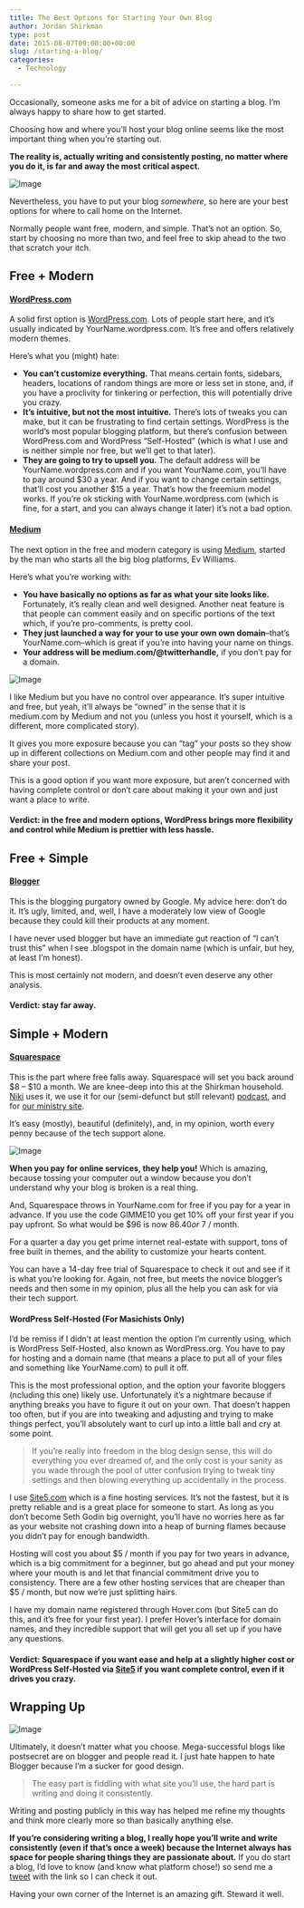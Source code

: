 ```yaml
---
title: The Best Options for Starting Your Own Blog
author: Jordan Shirkman
type: post
date: 2015-08-07T09:00:00+00:00
slug: /starting-a-blog/
categories:
  - Technology

---
```

Occasionally, someone asks me for a bit of advice on starting a blog. I’m always happy to share how to get started.

Choosing how and where you’ll host your blog online seems like the most important thing when you’re starting out.

**The reality is, actually writing and consistently posting, no matter where you do it, is far and away the most critical aspect.**

![Image](/images/JVSII4KCCK.jpeg) 

Nevertheless, you have to put your blog _somewhere_, so here are your best options for where to call home on the Internet.<!--more-->

Normally people want free, modern, and simple. That’s not an option. So, start by choosing no more than two, and feel free to skip ahead to the two that scratch your itch.

## Free + Modern

#### [WordPress.com][1]

A solid first option is [WordPress.com](http://wordpress.com). Lots of people start here, and it’s usually indicated by YourName.wordpress.com. It’s free and offers relatively modern themes.

Here’s what you (might) hate:

  * **You can’t customize everything.** That means certain fonts, sidebars, headers, locations of random things are more or less set in stone, and, if you have a proclivity for tinkering or perfection, this will potentially drive you crazy.
  * **It’s intuitive, but not the most intuitive.** There’s lots of tweaks you can make, but it can be frustrating to find certain settings. WordPress is the world’s most popular blogging platform, but there’s confusion between WordPress.com and WordPress “Self-Hosted” (which is what I use and is neither simple nor free, but we’ll get to that later).
  * **They are going to try to upsell you.** The default address will be YourName.wordpress.com and if you want YourName.com, you’ll have to pay around $30 a year. And if you want to change certain settings, that’ll cost you another $15 a year. That’s how the freemium model works. If you’re ok sticking with YourName.wordpress.com (which is fine, for a start, and you can always change it later) it’s not a bad option.

#### [Medium][3]

The next option in the free and modern category is using [Medium](http://medium.com), started by the man who starts all the big blog platforms, Ev Williams.

Here’s what you’re working with:

  * **You have basically no options as far as what your site looks like.** Fortunately, it’s really clean and well designed. Another neat feature is that people can comment easily and on specific portions of the text which, if you’re pro-comments, is pretty cool.
  * **They just launched a way for your to use your own own domain**–that’s YourName.com–which is great if you’re into having your name on things.
  * **Your address will be medium.com/@twitterhandle,** if you don’t pay for a domain.

![Image](/images/Medium-Screenshot.jpeg) 

I like Medium but you have no control over appearance. It’s super intuitive and free, but yeah, it’ll always be “owned” in the sense that it is medium.com by Medium and not you (unless you host it yourself, which is a different, more complicated story).

It gives you more exposure because you can “tag” your posts so they show up in different collections on Medium.com and other people may find it and share your post.

This is a good option if you want more exposure, but aren’t concerned with having complete control or don’t care about making it your own and just want a place to write.

#### Verdict: in the free and modern options, WordPress brings more flexibility and control while Medium is prettier with less hassle.

## Free + Simple

#### [Blogger](http://blogger.com)

This is the blogging purgatory owned by Google. My advice here: don’t do it. It’s ugly, limited, and, well, I have a moderately low view of Google because they could kill their products at any moment.

I have never used blogger but have an immediate gut reaction of “I can’t trust this” when I see .blogspot in the domain name (which is unfair, but hey, at least I’m honest).

This is most certainly not modern, and doesn’t even deserve any other analysis.

#### Verdict: stay far away.

## Simple + Modern

#### [Squarespace](http://squarespace.com)

This is the part where free falls away. Squarespace will set you back around $8 &#8211; $10 a month. We are knee-deep into this at the Shirkman household. [Niki](http://nikishirkman.com) uses it, we use it for our (semi-defunct but still relevant) [podcast](http://unpacked.co), and for [our ministry site](http://theshirkmans.com).

It’s easy (mostly), beautiful (definitely), and, in my opinion, worth every penny because of the tech support alone.

![Image](/images/Squarespace-Screenshot.jpeg) 

**When you pay for online services, they help you!** Which is amazing, because tossing your computer out a window because you don’t understand why your blog is broken is a real thing.

And, Squarespace throws in YourName.com for free if you pay for a year in advance. If you use the code GIMME10 you get 10% off your first year if you pay upfront. So what would be $96 is now $86.40 or ~$7 / month.

For a quarter a day you get prime internet real-estate with support, tons of free built in themes, and the ability to customize your hearts content.

You can have a 14-day free trial of Squarespace to check it out and see if it is what you’re looking for. Again, not free, but meets the novice blogger’s needs and then some in my opinion, plus all the help you can ask for via their tech support.

#### WordPress Self-Hosted (For Masichists Only)

I’d be remiss if I didn’t at least mention the option I’m currently using, which is WordPress Self-Hosted, also known as WordPress.org. You have to pay for hosting and a domain name (that means a place to put all of your files and something like YourName.com) to pull it off.

This is the most professional option, and the option your favorite bloggers (ncluding this one) likely use. Unfortunately it’s a nightmare because if anything breaks you have to figure it out on your own. That doesn’t happen too often, but if you are into tweaking and adjusting and trying to make things perfect, you’ll absolutely want to curl up into a little ball and cry at some point.

> If you’re really into freedom in the blog design sense, this will do everything you ever dreamed of, and the only cost is your sanity as you wade through the pool of utter confusion trying to tweak tiny settings and then blowing everything up accidentally in the process.

I use [Site5.com](http://www.site5.com/in.php?id=111122) which is a fine hosting services. It’s not the fastest, but it is pretty reliable and is a great place for someone to start. As long as you don’t become Seth Godin big overnight, you’ll have no worries here as far as your website not crashing down into a heap of burning flames because you didn’t pay for enough bandwidth.

Hosting will cost you about $5 / month if you pay for two years in advance, which is a big commitment for a beginner, but go ahead and put your money where your mouth is and let that financial commitment drive you to consistency. There are a few other hosting services that are cheaper than $5 / month, but now we’re just splitting hairs.

I have my domain name registered through Hover.com (but Site5 can do this, and it’s free for your first year). I prefer Hover’s interface for domain names, and they incredible support that will get you all set up if you have any questions.

#### Verdict: Squarespace if you want ease and help at a slightly higher cost or WordPress Self-Hosted via [Site5](http://www.site5.com/in.php?id=111122) if you want complete control, even if it drives you crazy.

## Wrapping Up

![Image](/images/free-modern-simple-venn-diagram.jpeg) 

Ultimately, it doesn’t matter what you choose. Mega-successful blogs like postsecret are on blogger and people read it. I just hate happen to hate Blogger because I’m a sucker for good design.

> The easy part is fiddling with what site you’ll use, the hard part is writing and doing it consistently.

Writing and posting publicly in this way has helped me refine my thoughts and think more clearly more so than basically anything else.

**If you’re considering writing a blog, I really hope you’ll write and write consistently (even if that’s once a week) because the Internet always has space for people sharing things they are passionate about.** If you do start a blog, I’d love to know (and know what platform chose!) so send me a [tweet](http://twitter.com/jshirk) with the link so I can check it out.

Having your own corner of the Internet is an amazing gift. Steward it well.

 [1]: Wordpress.com
 [3]: Medium.com